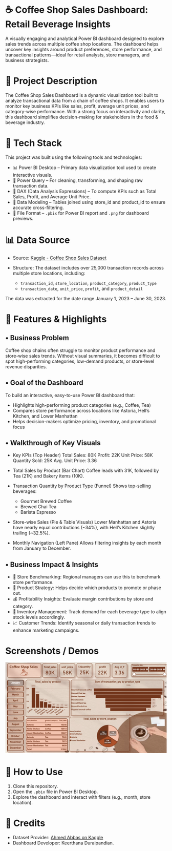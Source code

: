 # ☕ Coffee Shop Sales Dashboard: Retail Beverage Insights

A visually engaging and analytical Power BI dashboard designed to explore sales trends across multiple coffee shop locations. The dashboard helps uncover key insights around product preferences, store performance, and transactional patterns—ideal for retail analysts, store managers, and business strategists.



# 📌 Project Description

The Coffee Shop Sales Dashboard is a dynamic visualization tool built to analyze transactional data from a chain of coffee shops. It enables users to monitor key business KPIs like sales, profit, average unit prices, and category-wise performance. With a strong focus on interactivity and clarity, this dashboard simplifies decision-making for stakeholders in the food & beverage industry.



# 🧰 Tech Stack

This project was built using the following tools and technologies:

* 📊 Power BI Desktop – Primary data visualization tool used to create interactive visuals.
* 🧹 Power Query – For cleaning, transforming, and shaping raw transaction data.
* 🧠 DAX (Data Analysis Expressions) – To compute KPIs such as Total Sales, Profit, and Average Unit Price.
* 📘 Data Modeling – Tables joined using store\_id and product\_id to ensure accurate cross-filtering.
* 📁 File Format – `.pbix` for Power BI report and `.png` for dashboard previews.



# 📊 Data Source

* Source: [Kaggle - Coffee Shop Sales Dataset](https://www.kaggle.com/datasets/ahmedabbas757/coffee-sales)
* Structure: The dataset includes over 25,000 transaction records across multiple store locations, including:

  * `transaction_id`, `store_location`, `product_category`, `product_type`
  * `transaction_date`, `unit_price`, `profit`, and `product_detail`

The data was extracted for the date range January 1, 2023 – June 30, 2023.



# 🌟 Features & Highlights

## • Business Problem

Coffee shop chains often struggle to monitor product performance and store-wise sales trends. Without visual summaries, it becomes difficult to spot high-performing categories, low-demand products, or store-level revenue disparities.

## • Goal of the Dashboard

To build an interactive, easy-to-use Power BI dashboard that:

* Highlights high-performing product categories (e.g., Coffee, Tea)
* Compares store performance across locations like Astoria, Hell’s Kitchen, and Lower Manhattan
* Helps decision-makers optimize pricing, inventory, and promotional focus

## • Walkthrough of Key Visuals

* Key KPIs (Top Header)
  Total Sales: 80K
  Profit: 22K
  Unit Price: 58K
  Quantity Sold: 25K
  Avg. Unit Price: 3.36

* Total Sales by Product (Bar Chart)
  Coffee leads with 31K, followed by Tea (21K) and Bakery items (10K).

* Transaction Quantity by Product Type (Funnel)
  Shows top-selling beverages:

  * Gourmet Brewed Coffee
  * Brewed Chai Tea
  * Barista Espresso

* Store-wise Sales (Pie & Table Visuals)
  Lower Manhattan and Astoria have nearly equal contributions (\~34%), with Hell’s Kitchen slightly trailing (\~32.5%).

* Monthly Navigation (Left Pane)
  Allows filtering insights by each month from January to December.

## • Business Impact & Insights

* 📍 Store Benchmarking: Regional managers can use this to benchmark store performance.
* 🍵 Product Strategy: Helps decide which products to promote or phase out.
* 💰 Profitability Insights: Evaluate margin contributions by store and category.
* 🧃 Inventory Management: Track demand for each beverage type to align stock levels accordingly.
* 📈 Customer Trends: Identify seasonal or daily transaction trends to enhance marketing campaigns.

# Screenshots / Demos
![Dashboard View](https://github.com/Keerthana-duraipandian/Coffee-Shop-Sales-Dashboard/blob/main/Coffee%20shop%20sales%20Dashboard%20look.png)

# 📎 How to Use

1. Clone this repository.
2. Open the `.pbix` file in Power BI Desktop.
3. Explore the dashboard and interact with filters (e.g., month, store location).


# 📢 Credits

* Dataset Provider: [Ahmed Abbas on Kaggle](https://www.kaggle.com/datasets/ahmedabbas757/coffee-sales)
* Dashboard Developer: Keerthana Duraipandian.





